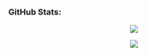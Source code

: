 ### GitHub Stats:
<div align = center>
  
![](https://readme-81usa3q30.vercel.app/api?username=chaboi45&show_icons=true&theme=chartreuse-dark)

![](https://readme-81usa3q30.vercel.app/api/top-langs/?username=chaboi45&theme=chartreuse-dark)



